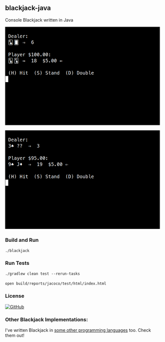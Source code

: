 ## blackjack-java

Console Blackjack written in Java

![Blackjack](https://raw.githubusercontent.com/gdonald/blackjack-java/master/ss2.png)

![Blackjack](https://raw.githubusercontent.com/gdonald/blackjack-java/master/ss1.png)

### Build and Run

    ./blackjack

### Run Tests

    ./gradlew clean test --rerun-tasks

    open build/reports/jacoco/test/html/index.html

### License

[![GitHub](https://img.shields.io/github/license/gdonald/blackjack-java?color=aa0000)](https://github.com/gdonald/blackjack-java/blob/main/LICENSE)

### Other Blackjack Implementations:

I've written Blackjack in [some other programming languages](https://github.com/gdonald?tab=repositories&q=blackjack&type=public&language=&sort=stargazers) too.  Check them out!
